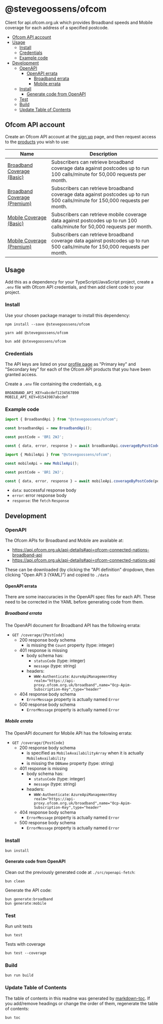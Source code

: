 # @stevegoossens/ofcom

Client for api.ofcom.org.uk which provides Broadband speeds and Mobile coverage for each address of a specified postcode.

<!-- toc -->

- [Ofcom API account](#ofcom-api-account)
- [Usage](#usage)
  * [Install](#install)
  * [Credentials](#credentials)
  * [Example code](#example-code)
- [Development](#development)
  * [OpenAPI](#openapi)
    + [OpenAPI errata](#openapi-errata)
      - [Broadband errata](#broadband-errata)
      - [Mobile errata](#mobile-errata)
  * [Install](#install-1)
    + [Generate code from OpenAPI](#generate-code-from-openapi)
  * [Test](#test)
  * [Build](#build)
  * [Update Table of Contents](#update-table-of-contents)

<!-- tocstop -->

## Ofcom API account

Create an Ofcom API account at the [sign up](https://api.ofcom.org.uk/signup/) page, and then request access to the [products](https://api.ofcom.org.uk/products) you wish to use:

| Name | Description |
|------|-------------|
| [Broadband Coverage (Basic)](https://api.ofcom.org.uk/product#product=broadband) | Subscribers can retrieve broadband coverage data against postcodes up to run 100 calls/minute for 50,000 requests per month. |
| [Broadband Coverage (Premium)](https://api.ofcom.org.uk/product#product=broadband-premium) | Subscribers can retrieve broadband coverage data against postcodes up to run 500 calls/minute for 150,000 requests per month. |
| [Mobile Coverage (Basic)](https://api.ofcom.org.uk/product#product=mobile) | Subscribers can retrieve mobile coverage data against postcodes up to run 100 calls/minute for 50,000 requests per month. |
| [Mobile Coverage (Premium)](https://api.ofcom.org.uk/product#product=mobile-premium) | Subscribers can retrieve broadband coverage data against postcodes up to run 500 calls/minute for 150,000 requests per month. |

## Usage

Add this as a dependency for your TypeScript/JavaScript project, create a `.env` file with Ofcom API credentials, and then add client code to your project.

### Install

Use your chosen package manager to install this dependency:

```
npm install --save @stevegoossens/ofcom
```
```
yarn add @stevegoossens/ofcom
```
```
bun add @stevegoossens/ofcom
```

### Credentials

The API keys are listed on your [profile page](https://api.ofcom.org.uk/profile) as "Primary key" and "Secondary key" for each of the Ofcom API products that you have been granted access.

Create a `.env` file containing the credentials, e.g.

```
BROADBAND_API_KEY=abcdef1234567890
MOBILE_API_KEY=01543987abcdef
```

### Example code

```typescript
import { BroadbandApi } from "@stevegoossens/ofcom";

const broadbandApi = new BroadbandApi();

const postCode = 'BR1 2WJ';

const { data, error, response } = await broadbandApi.coverageByPostCode(postCode);
```
```typescript
import { MobileApi } from "@stevegoossens/ofcom";

const mobileApi = new MobileApi();

const postCode = 'BR1 2WJ';

const { data, error, response } = await mobileApi.coverageByPostCode(postCode);
```

- `data`: successful response body
- `error`: error response body
- `response`: the `fetch` `Response`

## Development

### OpenAPI

The Ofcom APIs for Broadband and Mobile are available at:

- https://api.ofcom.org.uk/api-details#api=ofcom-connected-nations-broadband-api
- https://api.ofcom.org.uk/api-details#api=ofcom-connected-nations-api

These can be downloaded (by clicking the "API definition" dropdown, then clicking "Open API 3 (YAML)") and copied to `./data`

#### OpenAPI errata

There are some inaccuracies in the OpenAPI spec files for each API. These need to be corrected in the YAML before generating code from them.

##### Broadband errata

The OpenAPI document for Broadband API has the following errata:

- `GET /coverage/{PostCode}`
  - 200 response body schema
    - is missing the `Count` property (type: integer)
  - 401 response is missing
    - body schema has:
      - `statusCode` (type: integer)
      - `message` (type: string)
    - headers:
      - `WWW-Authenticate`: `AzureApiManagementKey realm="https://api-proxy.ofcom.org.uk/broadband",name="Ocp-Apim-Subscription-Key",type="header"`
  - 404 response body schema
    - `ErrorMessage` property is actually named `Error`
  - 500 response body schema
    - `ErrorMessage` property is actually named `Error`

##### Mobile errata

The OpenAPI document for Mobile API has the following errata:

- `GET /coverage/{PostCode}`
  - 200 response body schema
    - is specified as `MobileAvailabilityArray` when it is actually `MobileAvailability`
    - is missing the `DBName` property (type: string)
  - 401 response is missing
    - body schema has:
      - `statusCode` (type: integer)
      - `message` (type: string)
    - headers:
      - `WWW-Authenticate`: `AzureApiManagementKey realm="https://api-proxy.ofcom.org.uk/broadband",name="Ocp-Apim-Subscription-Key",type="header"`
  - 404 response body schema
    - `ErrorMessage` property is actually named `Error`
  - 500 response body schema
    - `ErrorMessage` property is actually named `Error`

### Install

```
bun install
```

#### Generate code from OpenAPI

Clean out the previously generated code at `./src/openapi-fetch`:

```
bun clean
```

Generate the API code:

```
bun generate:broadband
bun generate:mobile
```

### Test

Run unit tests

```
bun test
```

Tests with coverage

```
bun test --coverage
```

### Build

```
bun run build
```

### Update Table of Contents

The table of contents in this readme was generated by [markdown-toc](https://github.com/jonschlinkert/markdown-toc). If you add/remove headings or change the order of them, regenerate the table of contents:

```
bun toc
```
